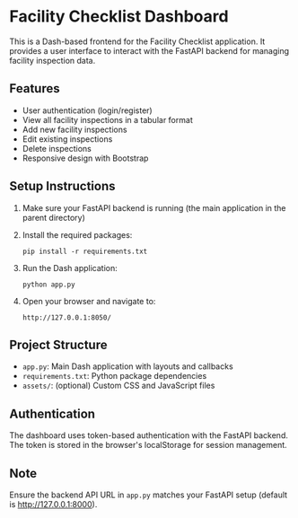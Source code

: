 # Facility Checklist Dashboard

This is a Dash-based frontend for the Facility Checklist application. It provides a user interface to interact with the FastAPI backend for managing facility inspection data.

## Features

- User authentication (login/register)
- View all facility inspections in a tabular format
- Add new facility inspections
- Edit existing inspections
- Delete inspections
- Responsive design with Bootstrap

## Setup Instructions

1. Make sure your FastAPI backend is running (the main application in the parent directory)

2. Install the required packages:
   ```
   pip install -r requirements.txt
   ```

3. Run the Dash application:
   ```
   python app.py
   ```

4. Open your browser and navigate to:
   ```
   http://127.0.0.1:8050/
   ```

## Project Structure

- `app.py`: Main Dash application with layouts and callbacks
- `requirements.txt`: Python package dependencies
- `assets/`: (optional) Custom CSS and JavaScript files

## Authentication

The dashboard uses token-based authentication with the FastAPI backend. The token is stored in the browser's localStorage for session management.

## Note

Ensure the backend API URL in `app.py` matches your FastAPI setup (default is http://127.0.0.1:8000).
